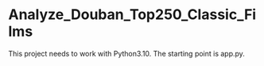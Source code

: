 # Analyze_Douban_Top250_Classic_Films
This project needs to work with Python3.10.
The starting point is app.py.
